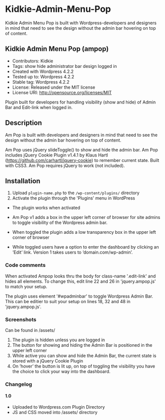 # Kidkie-Admin-Menu-Pop

Kidkie Admin Menu Pop is built with Wordpress-developers and designers in mind that need to see the design without the admin bar hovering on top of content.

## Kidkie Admin Menu Pop (ampop)
* Contributors: Kidkie
* Tags: show hide administrator bar design logged in
* Created with Wordpress 4.2.2
* Tested up to: Wordpress 4.2.2
* Stable tag: Wordpress 4.2.2
* License: Released under the MIT license
* License URI: http://opensource.org/licenses/MIT

Plugin built for developers for handling visibility (show and hide) of Admin Bar and Edit-link when logged in.

## Description

Am Pop is built with developers and designers in mind that need to see the design without the admin bar hovering on top of content.

Am Pop uses jQuery slideToggle() to show and hide the admin bar.
Am Pop includes jQuery Cookie Plugin v1.4.1 by Klaus Hartl (https://github.com/carhartl/jquery-cookie) to remember current state.
Built with CSS3.
Am Pop requires jQuery to work (not included).

## Installation

1. Upload `plugin-name.php` to the `/wp-content/plugins/` directory
1. Activate the plugin through the 'Plugins' menu in WordPress

* The plugin works when activated

* Am Pop v1 adds a box in the upper left corner of browser for site admins to toggle visibility of the Wordpress admin bar.
* When toggled the plugin adds a low transparency box in the upper left corner of browser
* While toggled users have a option to enter the dashboard by clicking an ’Edit’ link. Version 1 takes users to ’domain.com/wp-admin’.

### Code comments

When activated Ampop looks thru the body for class-name '.edit-link' and hides all elements. To change this, edit line 22 and 26 in 'jquery.ampop.js' to match your setup.

The plugin uses element '#wpadminbar' to toggle Wordpress Admin Bar. This can be editier to suit your setup on lines 18, 32 and 48 in 'jquery.ampop.js'.

### Screenshots

Can be found in /assets/

1. The plugin is hidden unless you are logged in
2. The button for showing and hiding the Admin Bar is positioned in the upper left corner
3. While active you can show and hide the Admin Bar, the current state is stored with a jQuery Cookie Plugin
4. On ’hover’ the button is lit up, on top of toggling the visibility you have the choice to click your way into the dashboard.

### Changelog

#### 1.0
* Uploaded to Wordpress.com Plugin Directory
* JS and CSS moved into /assets/ directory
